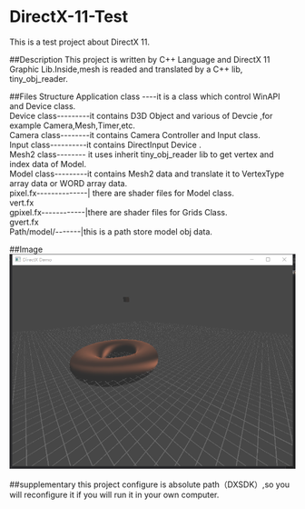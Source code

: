 # DirectX-11-Test
This is a test project about DirectX 11. 
   
##Description
This project is written by C++ Language and DirectX 11 Graphic Lib.Inside,mesh is readed and translated by a C++ lib, tiny_obj_reader.
   
##Files Structure
Application class ----it is a class which control WinAPI and Device class.   
Device class---------it contains D3D Object and various of Devcie ,for example Camera,Mesh,Timer,etc.   
Camera class--------it contains Camera Controller and Input class.   
Input class----------it contains DirectInput Device .    
Mesh2 class-------- it uses inherit tiny_obj_reader lib to get vertex and index data of Model.    
Model class---------it contains Mesh2 data and translate it to VertexType array data or WORD array data.   
pixel.fx--------------| there are shader files for Model class.   
vert.fx    
gpixel.fx------------|there are shader files for Grids Class.   
gvert.fx   
Path/model/-------|this is a path store model obj data.    

##Image
![image](https://github.com/ArionTT/DirectX-11-Test/blob/master/AppImg/screenshot.png)

##supplementary
this project configure is absolute path（DXSDK）,so you will reconfigure it if you will run it in your own computer.
